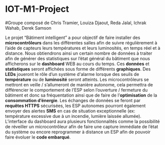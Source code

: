 # IOT-M1-Project

#Groupe composé de Chris Tramier, Louiza Djaout, Reda Jalal, Ichrak Wahab, Derek Samson

Le projet “Bâtiment intelligent” a pour objectif de faire installer des **microcontrôleurs** dans les différentes salles afin de suivre régulièrement à l’aide de capteurs leurs températures et leurs luminosités, en temps réel et à distance.
Nous obtiendrons ainsi un certain nombre de données à traiter afin de générer des statistiques sur l’état général du bâtiment que nous afficherons sur le **dashboard** WEB au cours du temps. Ces **données** et **statistiques** seront affichées sous forme de différents **graphiques**. 
Des **LEDs** joueront le rôle d’un système d'alarme lorsque des seuils de **température** ou de **luminosité** seront atteints. Les microcontrôleurs se mettront en veille / s’allumeront de manière autonome, cela permettra de différencier le comportement de l’ESP selon l’ouverture / fermeture du bâtiment et donc sa fréquentation ainsi que de faire de l’**optimisation** de la **consommation d’énergie**. Les échanges de données se feront par **requêtes HTTPS** sécurisées, les ESP autonomes pourront également envoyer des alertes **SMS** en cas de situation exceptionnelle (ex: température excessive due à un incendie, lumière laissée allumée). L’interface du dashboard aura plusieurs fonctionnalités comme la possibilité de réveiller un microcontrôleur afin de faire une capture immédiate de l’état du système ou encore reprogrammer à distance un ESP afin de pouvoir faire évoluer le **code embarqué**.
